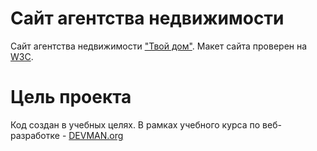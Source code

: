 # Сайт агентства недвижимости

Сайт агентства недвижимости ["Твой дом"](https://varg123.github.io/21_valid_markup/).
Макет сайта проверен на [W3C](https://validator.w3.org/nu/?doc=https%3A%2F%2Fvarg123.github.io%2F21_valid_markup%2F).

# Цель проекта

Код создан в учебных целях. В рамках учебного курса по веб-разработке - [DEVMAN.org](https://devman.org)